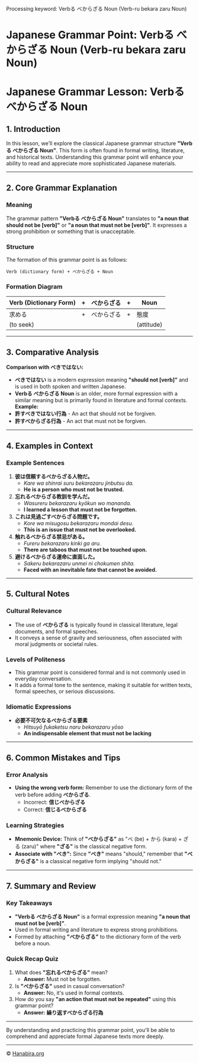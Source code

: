 Processing keyword: Verbる べからざる Noun (Verb-ru bekara zaru Noun)
# Japanese Grammar Point: Verbる べからざる Noun (Verb-ru bekara zaru Noun)
# Japanese Grammar Lesson: Verbる べからざる Noun
## 1. Introduction
In this lesson, we'll explore the classical Japanese grammar structure **"Verbる べからざる Noun"**. This form is often found in formal writing, literature, and historical texts. Understanding this grammar point will enhance your ability to read and appreciate more sophisticated Japanese materials.

---
## 2. Core Grammar Explanation
### Meaning
The grammar pattern **"Verbる べからざる Noun"** translates to **"a noun that should not be [verb]"** or **"a noun that must not be [verb]"**. It expresses a strong prohibition or something that is unacceptable.
### Structure
The formation of this grammar point is as follows:
```plaintext
Verb (dictionary form) + べからざる + Noun
```
### Formation Diagram
| Verb (Dictionary Form) | + | べからざる | + | Noun |
|------------------------|---|------------|---|------|
| 求める                 | + | べからざる | + | 態度 |
| (to seek)              |   |            |   | (attitude) |
---
## 3. Comparative Analysis
**Comparison with べきではない:**
- **べきではない** is a modern expression meaning **"should not [verb]"** and is used in both spoken and written Japanese.
- **Verbる べからざる Noun** is an older, more formal expression with a similar meaning but is primarily found in literature and formal contexts.
**Example:**
- **許すべきではない行為** - An act that should not be forgiven.
- **許すべからざる行為** - An act that must not be forgiven.
---
## 4. Examples in Context
### Example Sentences
1. **彼は信頼するべからざる人物だ。**
   - *Kare wa shinrai suru bekarazaru jinbutsu da.*
   - **He is a person who must not be trusted.**
2. **忘れるべからざる教訓を学んだ。**
   - *Wasureru bekarazaru kyōkun wo mananda.*
   - **I learned a lesson that must not be forgotten.**
3. **これは見過ごすべからざる問題です。**
   - *Kore wa misugosu bekarazaru mondai desu.*
   - **This is an issue that must not be overlooked.**
4. **触れるべからざる禁忌がある。**
   - *Fureru bekarazaru kinki ga aru.*
   - **There are taboos that must not be touched upon.**
5. **避けるべからざる運命に直面した。**
   - *Sakeru bekarazaru unmei ni chokumen shita.*
   - **Faced with an inevitable fate that cannot be avoided.**
---
## 5. Cultural Notes
### Cultural Relevance
- The use of **べからざる** is typically found in classical literature, legal documents, and formal speeches.
- It conveys a sense of gravity and seriousness, often associated with moral judgments or societal rules.
### Levels of Politeness
- This grammar point is considered formal and is not commonly used in everyday conversation.
- It adds a formal tone to the sentence, making it suitable for written texts, formal speeches, or serious discussions.
### Idiomatic Expressions
- **必要不可欠なるべからざる要素**
  - *Hitsuyō fukaketsu naru bekarazaru yōso*
  - **An indispensable element that must not be lacking**
---
## 6. Common Mistakes and Tips
### Error Analysis
- **Using the wrong verb form:** Remember to use the dictionary form of the verb before adding **べからざる**.
  - Incorrect: **信じべからざる**
  - Correct: **信じるべからざる**
### Learning Strategies
- **Mnemonic Device:** Think of **"べからざる"** as "べ (be) + から (kara) + ざる (zaru)" where **"ざる"** is the classical negative form.
- **Associate with "べき":** Since **"べき"** means "should," remember that **"べからざる"** is a classical negative form implying "should not."
---
## 7. Summary and Review
### Key Takeaways
- **"Verbる べからざる Noun"** is a formal expression meaning **"a noun that must not be [verb]"**.
- Used in formal writing and literature to express strong prohibitions.
- Formed by attaching **"べからざる"** to the dictionary form of the verb before a noun.
### Quick Recap Quiz
1. What does **"忘れるべからざる"** mean?
   - **Answer:** Must not be forgotten.
2. Is **"べからざる"** used in casual conversation?
   - **Answer:** No, it's used in formal contexts.
3. How do you say **"an action that must not be repeated"** using this grammar point?
   - **Answer:** **繰り返すべからざる行為**
---
By understanding and practicing this grammar point, you'll be able to comprehend and appreciate formal Japanese texts more deeply.


---

© [Hanabira.org](https://hanabira.org)

